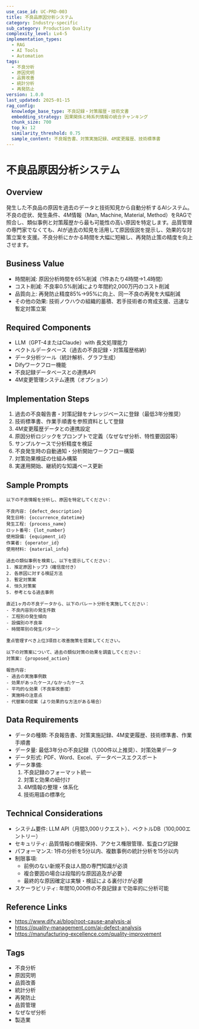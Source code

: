 ```yaml
---
use_case_id: UC-PRD-003
title: 不良品原因分析システム
category: Industry-specific
sub_category: Production Quality
complexity_level: Lv4-5
implementation_types:
  - RAG
  - AI Tools
  - Automation
tags:
  - 不良分析
  - 原因究明
  - 品質改善
  - 統計分析
  - 再発防止
version: 1.0.0
last_updated: 2025-01-15
rag_config:
  knowledge_base_type: 不良記録・対策履歴・技術文書
  embedding_strategy: 因果関係と時系列情報の統合チャンキング
  chunk_size: 700
  top_k: 12
  similarity_threshold: 0.75
  sample_content: 不良報告書、対策実施記録、4M変更履歴、技術標準書
---
```


# 不良品原因分析システム

## Overview

発生した不良品の原因を過去のデータと技術知見から自動分析するAIシステム。不良の症状、発生条件、4M情報（Man, Machine, Material, Method）をRAGで照合し、類似事例と対策履歴から最も可能性の高い原因を特定します。品質管理の専門家でなくても、AIが過去の知見を活用して原因仮説を提示し、効果的な対策立案を支援。不良分析にかかる時間を大幅に短縮し、再発防止策の精度を向上させます。

## Business Value

- 時間削減: 原因分析時間を65%削減（1件あたり4時間→1.4時間）
- コスト削減: 不良率0.5%削減により年間約2,000万円のコスト削減
- 品質向上: 再発防止精度85%→95%に向上、同一不良の再発を大幅削減
- その他の効果: 技術ノウハウの組織的蓄積、若手技術者の育成支援、迅速な暫定対策立案

## Required Components

- LLM（GPT-4またはClaude）with 長文処理能力
- ベクトルデータベース（過去の不良記録・対策履歴格納）
- データ分析ツール（統計解析、グラフ生成）
- Difyワークフロー機能
- 不良記録データベースとの連携API
- 4M変更管理システム連携（オプション）

## Implementation Steps

1. 過去の不良報告書・対策記録をナレッジベースに登録（最低3年分推奨）
2. 技術標準書、作業手順書を参照資料として登録
3. 4M変更履歴データとの連携設定
4. 原因分析ロジックをプロンプトで定義（なぜなぜ分析、特性要因図等）
5. サンプルケースで分析精度を検証
6. 不良発生時の自動通知・分析開始ワークフロー構築
7. 対策効果検証の仕組み構築
8. 実運用開始、継続的な知識ベース更新

## Sample Prompts

```
以下の不良情報を分析し、原因を特定してください：

不良内容: {defect_description}
発生日時: {occurrence_datetime}
発生工程: {process_name}
ロット番号: {lot_number}
使用設備: {equipment_id}
作業者: {operator_id}
使用材料: {material_info}

過去の類似事例を検索し、以下を提示してください：
1. 推定原因トップ3（確信度付き）
2. 各原因に対する検証方法
3. 暫定対策案
4. 恒久対策案
5. 参考となる過去事例
```

```
直近1ヶ月の不良データから、以下のパレート分析を実施してください：
- 不良内容別の発生件数
- 工程別の発生傾向
- 設備別の不良率
- 時間帯別の発生パターン

重点管理すべき上位3項目と改善施策を提案してください。
```

```
以下の対策案について、過去の類似対策の効果を調査してください：
対策案: {proposed_action}

報告内容:
- 過去の実施事例数
- 効果があったケース/なかったケース
- 平均的な効果（不良率改善度）
- 実施時の注意点
- 代替案の提案（より効果的な方法がある場合）
```

## Data Requirements

- データの種類: 不良報告書、対策実施記録、4M変更履歴、技術標準書、作業手順書
- データ量: 最低3年分の不良記録（1,000件以上推奨）、対策効果データ
- データ形式: PDF、Word、Excel、データベースエクスポート
- データ準備:
  1. 不良記録のフォーマット統一
  2. 対策と効果の紐付け
  3. 4M情報の整理・体系化
  4. 技術用語の標準化

## Technical Considerations

- システム要件: LLM API（月間3,000リクエスト）、ベクトルDB（100,000エントリー）
- セキュリティ: 品質情報の機密保持、アクセス権限管理、監査ログ記録
- パフォーマンス: 1件の分析を5分以内、複数事例の統計分析を15分以内
- 制限事項:
  - 前例のない新規不良は人間の専門知識が必須
  - 複合要因の場合は段階的な原因追及が必要
  - 最終的な原因確定は実験・検証による裏付けが必要
- スケーラビリティ: 年間10,000件の不良記録まで効率的に分析可能

## Reference Links

- https://www.dify.ai/blog/root-cause-analysis-ai
- https://quality-management.com/ai-defect-analysis
- https://manufacturing-excellence.com/quality-improvement

## Tags

- 不良分析
- 原因究明
- 品質改善
- 統計分析
- 再発防止
- 品質管理
- なぜなぜ分析
- 製造業
